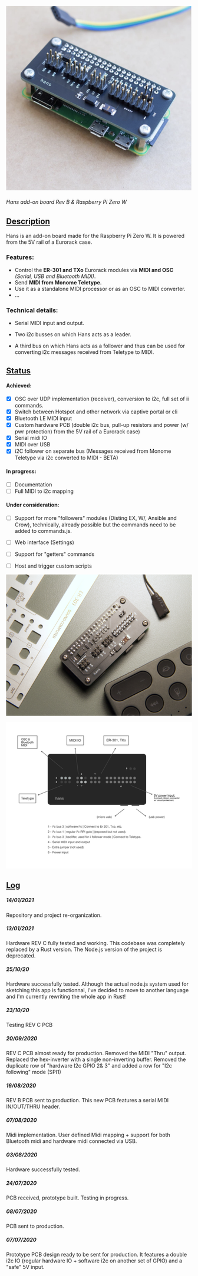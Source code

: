 ![Hans_revB](/docs/images/hans.png)
###### *Hans add-on board Rev B & Raspberry Pi Zero W*



## [Description](#description)

Hans is an add-on board made for the Raspberry Pi Zero W. It is powered from the 5V rail of a Eurorack case. 


### Features:

- Control the **ER-301 and TXo** Eurorack modules via **MIDI and OSC** *(Serial, USB and Bluetooth MIDI)*.
- Send **MIDI from Monome Teletype.**
- Use it as a standalone MIDI processor or as an OSC to MIDI converter.
- ...



### Technical details:

- Serial MIDI input and output. 

- Two i2c busses on which Hans acts as a leader. 

- A third bus on which Hans acts as a follower and thus can be used for converting i2c messages received from Teletype to MIDI. 

## [Status](#status)


#### Achieved:

- [x] OSC over UDP implementation (receiver), conversion to i2c, full set of ii commands.
- [x] Switch between Hotspot and other network via captive portal or cli
- [x] Bluetooth LE MIDI input
- [x] Custom hardware PCB (double i2c bus, pull-up resistors and power (w/ pwr protection) from the 5V rail of a Eurorack case)
- [X] Serial midi IO 
- [X] MIDI over USB
- [X] i2C follower on separate bus (Messages received from Monome Teletype via i2c converted to MIDI - BETA)

#### In progress: 

- [ ] Documentation
- [ ] Full MIDI to i2c mapping

#### Under consideration:

- [ ] Support for more "followers" modules (Disting EX, W/, Ansible and Crow), technically, already possible but the commands need to be added to commands.js.
- [ ] Web interface (Settings)
- [ ] Support for "getters" commands
- [ ] Host and trigger custom scripts


![Hans_revC](/docs/images/hans_c.jpg)

![Hans_diagram](/docs/images/diagram.png)



## [Log](#log)
 

##### 14/01/2021

Repository and project re-organization.

##### 13/01/2021

Hardware REV C fully tested and working.
This codebase was completely replaced by a Rust version. The Node.js version of the project is deprecated. 

##### 25/10/20

Hardware successfully tested. Although the actual node.js system used for sketching this app is functionnal, I've decided to move to another language and I'm currently rewriting the whole app in Rust!

##### 23/10/20

Testing REV C PCB

##### 20/09/2020

REV C PCB almost ready for production. Removed the MIDI "Thru" output. Replaced the hex-inverter with a single non-inverting buffer. Removed the duplicate row of "hardware I2c GPIO 2& 3" and added a row for "I2c following" mode (SPI1)

##### 16/08/2020

REV B PCB sent to production. This new PCB features a serial MIDI IN/OUT/THRU header.

##### 07/08/2020

Midi implementation. User defined Midi mapping + support for both Bluetooth midi and hardware midi connected via USB.

##### 03/08/2020

Hardware successfully tested. 

##### 24/07/2020

PCB received, prototype built. Testing in progress. 

##### 08/07/2020

PCB sent to production.

##### 07/07/2020

Prototype PCB design ready to be sent for production. It features a double i2c IO (regular hardware IO + software i2c on another set of GPIO) and a "safe" 5V input.




